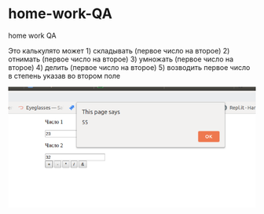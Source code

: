 # home-work-QA
home work QA

Это калькулято может 1) складывать (первое число на второе) 2) отнимать (первое число на второе) 3) умножать (первое число на второе) 4) делить (первое число на второе) 5) возводить первое число в степень указав во втором поле

![alt text](calcul.png)​
